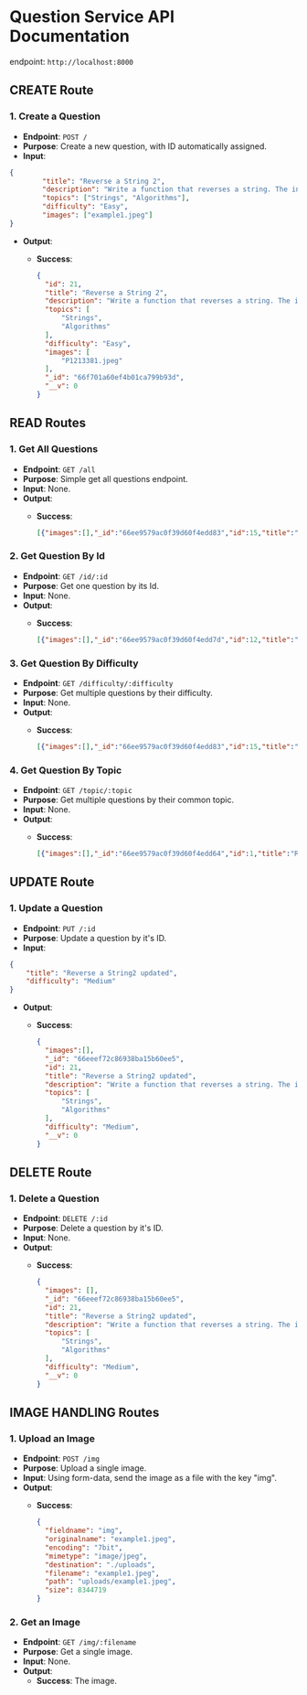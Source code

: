 # Question Service API Documentation

endpoint: `http://localhost:8000`

## CREATE Route

### 1. Create a Question

- **Endpoint**: `POST /`
- **Purpose**: Create a new question, with ID automatically assigned.
- **Input**:
```json
{
        "title": "Reverse a String 2",
        "description": "Write a function that reverses a string. The input string is given as an array of characters s.\n\nYou must do this by modifying the input array in-place with O(1) extra memory.\n\n\nExample 1:\n\nInput: s = [\"h\",\"e\",\"l\",\"l\",\"o\"]\nOutput: [\"o\",\"l\",\"l\",\"e\",\"h\"]\n\nExample 2:\nInput: s = [\"H\",\"a\",\"n\",\"n\",\"a\",\"h\"]\nOutput: [\"h\",\"a\",\"n\",\"n\",\"a\",\"H\"]\n\nConstraints:\n1 <= s.length <= 105 s[i] is a printable ascii character.",
        "topics": ["Strings", "Algorithms"],
        "difficulty": "Easy",
        "images": ["example1.jpeg"]
}
```
- **Output**:
  - **Success**:

    ```json
    {
      "id": 21,
      "title": "Reverse a String 2",
      "description": "Write a function that reverses a string. The input string is given as an array of characters s.\n\nYou must do this by modifying the input array in-place with O(1) extra memory.\n\n\nExample 1:\n\nInput: s = [\"h\",\"e\",\"l\",\"l\",\"o\"]\nOutput: [\"o\",\"l\",\"l\",\"e\",\"h\"]\n\nExample 2:\nInput: s = [\"H\",\"a\",\"n\",\"n\",\"a\",\"h\"]\nOutput: [\"h\",\"a\",\"n\",\"n\",\"a\",\"H\"]\n\nConstraints:\n1 <= s.length <= 105 s[i] is a printable ascii character.",
      "topics": [
          "Strings",
          "Algorithms"
      ],
      "difficulty": "Easy",
      "images": [
          "P1213381.jpeg"
      ],
      "_id": "66f701a60ef4b01ca799b93d",
      "__v": 0
    }
    ```

## READ Routes

### 1. Get All Questions

- **Endpoint**: `GET /all`
- **Purpose**: Simple get all questions endpoint.
- **Input**: None.
- **Output**:
  - **Success**:

    ```json
    [{"images":[],"_id":"66ee9579ac0f39d60f4edd83","id":15,"title":"Sliding Window Maximum","description":"You are given an array of integers nums, there is a sliding window of size k which is moving from the very left of the array to the very right. You can only see the k numbers in the window. Each time the sliding window moves right by one position.\n\nReturn the max sliding window.","topics":["Arrays","Algorithms"],"difficulty":"Hard","__v":0},{"images":[],"_id":"66ee9579ac0f39d60f4edd85","id":16,"title":"N-Queen Problem","description":"The n-queens puzzle is the problem of placing n queens on an n x n chessboard such that no two queens attack each other.\n\nGiven an integer n, return all distinct solutions to the n queens puzzle. You may return the answer in any order.\n\nEach solution contains a distinct board configuration of the n-queens' placement, where 'Q' and '.' both indicate a queen and an empty space, respectively.","topics":["Algorithms"],"difficulty":"Hard","__v":0}]
    ```

### 2. Get Question By Id

- **Endpoint**: `GET /id/:id`
- **Purpose**: Get one question by its Id.
- **Input**: None.
- **Output**:
  - **Success**:

    ```json
    [{"images":[],"_id":"66ee9579ac0f39d60f4edd7d","id":12,"title":"Rotate Image","description":"You are given an n x n 2D matrix representing an image, rotate the image by 90 degrees (clockwise).","topics":["Arrays","Algorithms"],"difficulty":"Medium","__v":0}]
    ```

### 3. Get Question By Difficulty

- **Endpoint**: `GET /difficulty/:difficulty`
- **Purpose**: Get multiple questions by their difficulty.
- **Input**: None.
- **Output**:
  - **Success**:

    ```json
    [{"images":[],"_id":"66ee9579ac0f39d60f4edd83","id":15,"title":"Sliding Window Maximum","description":"You are given an array of integers nums, there is a sliding window of size k which is moving from the very left of the array to the very right. You can only see the k numbers in the window. Each time the sliding window moves right by one position.\n\nReturn the max sliding window.","topics":["Arrays","Algorithms"],"difficulty":"Hard","__v":0},{"images":[],"_id":"66ee9579ac0f39d60f4edd85","id":16,"title":"N-Queen Problem","description":"The n-queens puzzle is the problem of placing n queens on an n x n chessboard such that no two queens attack each other.\n\nGiven an integer n, return all distinct solutions to the n queens puzzle. You may return the answer in any order.\n\nEach solution contains a distinct board configuration of the n-queens' placement, where 'Q' and '.' both indicate a queen and an empty space, respectively.","topics":["Algorithms"],"difficulty":"Hard","__v":0}]
    ```

### 4. Get Question By Topic

- **Endpoint**: `GET /topic/:topic`
- **Purpose**: Get multiple questions by their common topic.
- **Input**: None.
- **Output**:
  - **Success**:

    ```json
    [{"images":[],"_id":"66ee9579ac0f39d60f4edd64","id":1,"title":"Reverse a String","description":"Write a function that reverses a string. The input string is given as an array of characters s.\n\nYou must do this by modifying the input array in-place with O(1) extra memory.\n\n\nExample 1:\n\nInput: s = [\"h\",\"e\",\"l\",\"l\",\"o\"]\nOutput: [\"o\",\"l\",\"l\",\"e\",\"h\"]\n\nExample 2:\nInput: s = [\"H\",\"a\",\"n\",\"n\",\"a\",\"h\"]\nOutput: [\"h\",\"a\",\"n\",\"n\",\"a\",\"H\"]\n\nConstraints:\n1 <= s.length <= 105 s[i] is a printable ascii character.","topics":["Strings","Algorithms"],"difficulty":"Easy","__v":0},{"images":[],"_id":"66ee9579ac0f39d60f4edd7b","id":11,"title":"Longest Common Subsequence","description":"Given two strings text1 and text2, return the length of their longest common subsequence. If there is no common subsequence, return 0.\n\nA subsequence of a string is a new string generated from the original string with some characters (can be none) deleted without changing the relative order of the remaining characters.\n\nFor example, \"ace\" is a subsequence of \"abcde\". A common subsequence of two strings is a subsequence that is common to both strings.","topics":["Strings","Algorithms"],"difficulty":"Medium","__v":0},{"images":[],"_id":"66ee9579ac0f39d60f4edd89","id":18,"title":"Wildcard Matching","description":"Given an input string (s) and a pattern (p), implement wildcard pattern matching with support for '?' and '*' where:\n\n'?' Matches any single character. '*' Matches any sequence of characters (including the empty sequence).\nThe matching should cover the entire input string (not partial).","topics":["Strings","Algorithms"],"difficulty":"Hard","__v":0}]
    ```

## UPDATE Route

### 1. Update a Question

- **Endpoint**: `PUT /:id`
- **Purpose**: Update a question by it's ID.
- **Input**:
```json
{
    "title": "Reverse a String2 updated",
    "difficulty": "Medium"
}
```
- **Output**:
  - **Success**:

    ```json
    {
      "images":[],
      "_id": "66eeef72c86938ba15b60ee5",
      "id": 21,
      "title": "Reverse a String2 updated",
      "description": "Write a function that reverses a string. The input string is given as an array of characters s.\n\nYou must do this by modifying the input array in-place with O(1) extra memory.\n\n\nExample 1:\n\nInput: s = [\"h\",\"e\",\"l\",\"l\",\"o\"]\nOutput: [\"o\",\"l\",\"l\",\"e\",\"h\"]\n\nExample 2:\nInput: s = [\"H\",\"a\",\"n\",\"n\",\"a\",\"h\"]\nOutput: [\"h\",\"a\",\"n\",\"n\",\"a\",\"H\"]\n\nConstraints:\n1 <= s.length <= 105 s[i] is a printable ascii character.",
      "topics": [
          "Strings",
          "Algorithms"
      ],
      "difficulty": "Medium",
      "__v": 0
    }
    ```

## DELETE Route

### 1. Delete a Question

- **Endpoint**: `DELETE /:id`
- **Purpose**: Delete a question by it's ID.
- **Input**: None.
- **Output**:
  - **Success**:

    ```json
    {
      "images": [],
      "_id": "66eeef72c86938ba15b60ee5",
      "id": 21,
      "title": "Reverse a String2 updated",
      "description": "Write a function that reverses a string. The input string is given as an array of characters s.\n\nYou must do this by modifying the input array in-place with O(1) extra memory.\n\n\nExample 1:\n\nInput: s = [\"h\",\"e\",\"l\",\"l\",\"o\"]\nOutput: [\"o\",\"l\",\"l\",\"e\",\"h\"]\n\nExample 2:\nInput: s = [\"H\",\"a\",\"n\",\"n\",\"a\",\"h\"]\nOutput: [\"h\",\"a\",\"n\",\"n\",\"a\",\"H\"]\n\nConstraints:\n1 <= s.length <= 105 s[i] is a printable ascii character.",
      "topics": [
          "Strings",
          "Algorithms"
      ],
      "difficulty": "Medium",
      "__v": 0
    }
    ```

## IMAGE HANDLING Routes

### 1. Upload an Image

- **Endpoint**: `POST /img`
- **Purpose**: Upload a single image.
- **Input**: Using form-data, send the image as a file with the key "img".
- **Output**:
  - **Success**:

    ```json
    {
      "fieldname": "img",
      "originalname": "example1.jpeg",
      "encoding": "7bit",
      "mimetype": "image/jpeg",
      "destination": "./uploads",
      "filename": "example1.jpeg",
      "path": "uploads/example1.jpeg",
      "size": 8344719
    }
    ```

### 2. Get an Image

- **Endpoint**: `GET /img/:filename`
- **Purpose**: Get a single image.
- **Input**: None.
- **Output**:
  - **Success**: The image.
